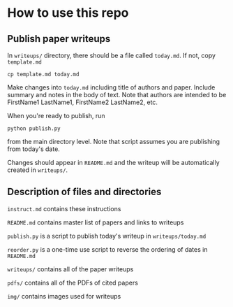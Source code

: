 # How to use this repo

## Publish paper writeups

In `writeups/` directory, there should be a file called `today.md`. If not, copy `template.md`

```cp template.md today.md```

Make changes into `today.md` including title of authors and paper. Include summary and notes in the body of text. Note that authors are intended to be FirstName1 LastName1, FirstName2 LastName2, etc. 

When you're ready to publish, run

```python publish.py```

from the main directory level. Note that script assumes you are publishing from today's date.

Changes should appear in `README.md` and the writeup will be automatically created in `writeups/`.

## Description of files and directories

`instruct.md` contains these instructions

`README.md` contains master list of papers and links to writeups

`publish.py` is a script to publish today's writeup in `writeups/today.md`

`reorder.py` is a one-time use script to reverse the ordering of dates in `README.md`

`writeups/` contains all of the paper writeups

`pdfs/` contains all of the PDFs of cited papers

`img/` contains images used for writeups